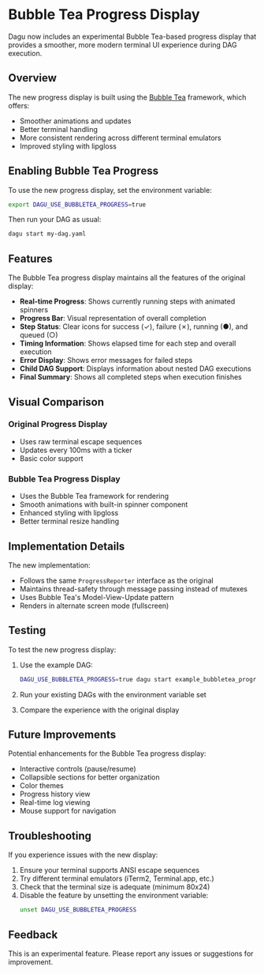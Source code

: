 # Bubble Tea Progress Display

Dagu now includes an experimental Bubble Tea-based progress display that provides a smoother, more modern terminal UI experience during DAG execution.

## Overview

The new progress display is built using the [Bubble Tea](https://github.com/charmbracelet/bubbletea) framework, which offers:

- Smoother animations and updates
- Better terminal handling
- More consistent rendering across different terminal emulators
- Improved styling with lipgloss

## Enabling Bubble Tea Progress

To use the new progress display, set the environment variable:

```bash
export DAGU_USE_BUBBLETEA_PROGRESS=true
```

Then run your DAG as usual:

```bash
dagu start my-dag.yaml
```

## Features

The Bubble Tea progress display maintains all the features of the original display:

- **Real-time Progress**: Shows currently running steps with animated spinners
- **Progress Bar**: Visual representation of overall completion
- **Step Status**: Clear icons for success (✓), failure (✗), running (●), and queued (○)
- **Timing Information**: Shows elapsed time for each step and overall execution
- **Error Display**: Shows error messages for failed steps
- **Child DAG Support**: Displays information about nested DAG executions
- **Final Summary**: Shows all completed steps when execution finishes

## Visual Comparison

### Original Progress Display
- Uses raw terminal escape sequences
- Updates every 100ms with a ticker
- Basic color support

### Bubble Tea Progress Display
- Uses the Bubble Tea framework for rendering
- Smooth animations with built-in spinner component
- Enhanced styling with lipgloss
- Better terminal resize handling

## Implementation Details

The new implementation:
- Follows the same `ProgressReporter` interface as the original
- Maintains thread-safety through message passing instead of mutexes
- Uses Bubble Tea's Model-View-Update pattern
- Renders in alternate screen mode (fullscreen)

## Testing

To test the new progress display:

1. Use the example DAG:
   ```bash
   DAGU_USE_BUBBLETEA_PROGRESS=true dagu start example_bubbletea_progress.yaml
   ```

2. Run your existing DAGs with the environment variable set

3. Compare the experience with the original display

## Future Improvements

Potential enhancements for the Bubble Tea progress display:

- Interactive controls (pause/resume)
- Collapsible sections for better organization
- Color themes
- Progress history view
- Real-time log viewing
- Mouse support for navigation

## Troubleshooting

If you experience issues with the new display:

1. Ensure your terminal supports ANSI escape sequences
2. Try different terminal emulators (iTerm2, Terminal.app, etc.)
3. Check that the terminal size is adequate (minimum 80x24)
4. Disable the feature by unsetting the environment variable:
   ```bash
   unset DAGU_USE_BUBBLETEA_PROGRESS
   ```

## Feedback

This is an experimental feature. Please report any issues or suggestions for improvement.